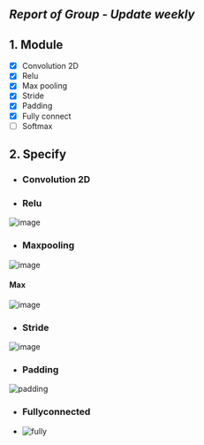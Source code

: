 ## *Report of Group - Update weekly*
## 1. Module  
- [x] Convolution 2D
- [x] Relu
- [x] Max pooling
- [x] Stride
- [x] Padding
- [x] Fully connect 
- [ ] Softmax
## 2. Specify
- ### Convolution 2D
- ### Relu

![image](https://user-images.githubusercontent.com/75322678/118592756-aee11800-b7d0-11eb-8669-4064b28e9184.png)

- ### Maxpooling
![image](https://user-images.githubusercontent.com/75322678/118592789-bdc7ca80-b7d0-11eb-8ed5-a1ca1c7602ba.png)
 #### Max
 ![image](https://user-images.githubusercontent.com/75322678/118592846-d59f4e80-b7d0-11eb-957b-32fd530ec81d.png)
- ### Stride
![image](https://user-images.githubusercontent.com/75322678/118592882-e780f180-b7d0-11eb-8555-de3ebeebbb57.png)
- ### Padding
![padding](https://user-images.githubusercontent.com/75322678/121129313-f8b0a180-c856-11eb-8c2c-196ebf801500.png)
- ### Fullyconnected
- ![fully](https://user-images.githubusercontent.com/75322678/122872169-3e429380-d35a-11eb-8b0d-fad0dd08d7af.png)

